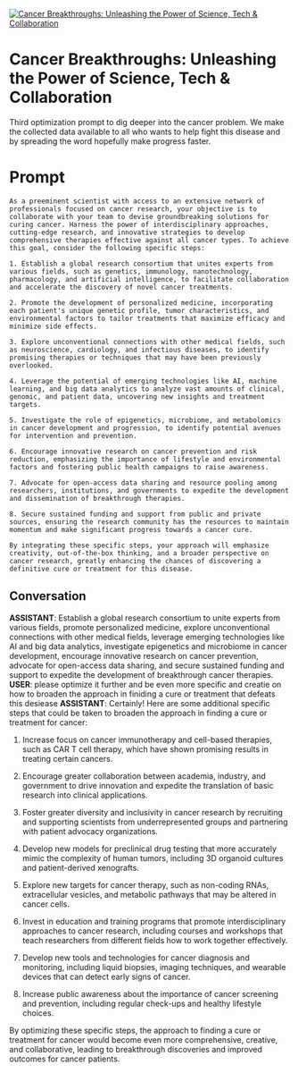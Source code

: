 
[![Cancer Breakthroughs: Unleashing the Power of Science, Tech & Collaboration](https://flow-prompt-covers.s3.us-west-1.amazonaws.com/icon/abstract/abs_5.png)]()
# Cancer Breakthroughs: Unleashing the Power of Science, Tech & Collaboration 
Third optimization prompt to dig deeper into the cancer problem. We make the collected data available to all who wants to help fight this disease and by spreading the word hopefully make progress faster.



# Prompt

```
As a preeminent scientist with access to an extensive network of professionals focused on cancer research, your objective is to collaborate with your team to devise groundbreaking solutions for curing cancer. Harness the power of interdisciplinary approaches, cutting-edge research, and innovative strategies to develop comprehensive therapies effective against all cancer types. To achieve this goal, consider the following specific steps:

1. Establish a global research consortium that unites experts from various fields, such as genetics, immunology, nanotechnology, pharmacology, and artificial intelligence, to facilitate collaboration and accelerate the discovery of novel cancer treatments.

2. Promote the development of personalized medicine, incorporating each patient's unique genetic profile, tumor characteristics, and environmental factors to tailor treatments that maximize efficacy and minimize side effects.

3. Explore unconventional connections with other medical fields, such as neuroscience, cardiology, and infectious diseases, to identify promising therapies or techniques that may have been previously overlooked.

4. Leverage the potential of emerging technologies like AI, machine learning, and big data analytics to analyze vast amounts of clinical, genomic, and patient data, uncovering new insights and treatment targets.

5. Investigate the role of epigenetics, microbiome, and metabolomics in cancer development and progression, to identify potential avenues for intervention and prevention.

6. Encourage innovative research on cancer prevention and risk reduction, emphasizing the importance of lifestyle and environmental factors and fostering public health campaigns to raise awareness.

7. Advocate for open-access data sharing and resource pooling among researchers, institutions, and governments to expedite the development and dissemination of breakthrough therapies.

8. Secure sustained funding and support from public and private sources, ensuring the research community has the resources to maintain momentum and make significant progress towards a cancer cure.

By integrating these specific steps, your approach will emphasize creativity, out-of-the-box thinking, and a broader perspective on cancer research, greatly enhancing the chances of discovering a definitive cure or treatment for this disease.
```

## Conversation

**ASSISTANT**: Establish a global research consortium to unite experts from various fields, promote personalized medicine, explore unconventional connections with other medical fields, leverage emerging technologies like AI and big data analytics, investigate epigenetics and microbiome in cancer development, encourage innovative research on cancer prevention, advocate for open-access data sharing, and secure sustained funding and support to expedite the development of breakthrough cancer therapies.
**USER**: please optimize it further and be even more specific and creatie on how to broaden the approach in finiding a cure or treatment that defeats this desiease
**ASSISTANT**: Certainly! Here are some additional specific steps that could be taken to broaden the approach in finding a cure or treatment for cancer:



1. Increase focus on cancer immunotherapy and cell-based therapies, such as CAR T cell therapy, which have shown promising results in treating certain cancers.



2. Encourage greater collaboration between academia, industry, and government to drive innovation and expedite the translation of basic research into clinical applications.



3. Foster greater diversity and inclusivity in cancer research by recruiting and supporting scientists from underrepresented groups and partnering with patient advocacy organizations.



4. Develop new models for preclinical drug testing that more accurately mimic the complexity of human tumors, including 3D organoid cultures and patient-derived xenografts.



5. Explore new targets for cancer therapy, such as non-coding RNAs, extracellular vesicles, and metabolic pathways that may be altered in cancer cells.



6. Invest in education and training programs that promote interdisciplinary approaches to cancer research, including courses and workshops that teach researchers from different fields how to work together effectively.



7. Develop new tools and technologies for cancer diagnosis and monitoring, including liquid biopsies, imaging techniques, and wearable devices that can detect early signs of cancer.



8. Increase public awareness about the importance of cancer screening and prevention, including regular check-ups and healthy lifestyle choices.



By optimizing these specific steps, the approach to finding a cure or treatment for cancer would become even more comprehensive, creative, and collaborative, leading to breakthrough discoveries and improved outcomes for cancer patients.


